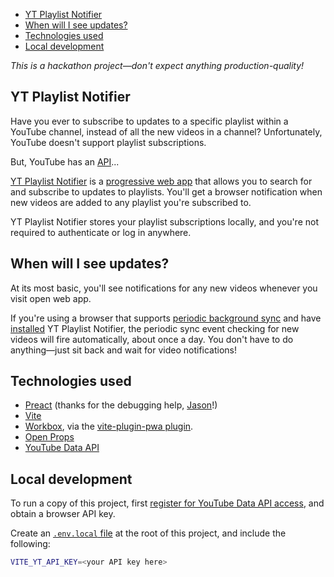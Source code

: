 - [YT Playlist Notifier](#yt-playlist-notifier)
- [When will I see updates?](#when-will-i-see-updates)
- [Technologies used](#technologies-used)
- [Local development](#local-development)

_This is a hackathon project—don't expect anything production-quality!_

## YT Playlist Notifier

Have you ever to subscribe to updates to a specific playlist within a YouTube channel, instead of all the new videos in a channel? Unfortunately, YouTube doesn't support playlist subscriptions.

But, YouTube has an [API](https://developers.google.com/youtube/v3)...

[YT Playlist Notifier](https://yt-playlist-notifier.web.app/) is a [progressive web app](https://web.dev/progressive-web-apps/) that allows you to search for and subscribe to updates to playlists. You'll get a browser notification when new videos are added to any playlist you're subscribed to.

YT Playlist Notifier stores your playlist subscriptions locally, and you're not required to authenticate or log in anywhere.

## When will I see updates?

At its most basic, you'll see notifications for any new videos whenever you visit open web app.

If you're using a browser that supports [periodic background sync](https://web.dev/periodic-background-sync/) and have [installed](https://support.google.com/chrome/answer/9658361) YT Playlist Notifier, the periodic sync event checking for new videos will fire automatically, about once a day. You don't have to do anything—just sit back and wait for video notifications!

## Technologies used

- [Preact](https://preactjs.com/) (thanks for the debugging help, [Jason](https://twitter.com/_developit)!)
- [Vite](https://vitejs.dev/)
- [Workbox](https://workboxjs.org/), via the [vite-plugin-pwa plugin](https://github.com/antfu/vite-plugin-pwa).
- [Open Props](https://open-props.style/)
- [YouTube Data API](https://developers.google.com/youtube/v3)

## Local development

To run a copy of this project, first [register for YouTube Data API access](https://developers.google.com/youtube/v3/getting-started), and obtain a browser API key.

Create an [`.env.local` file](https://vitejs.dev/guide/env-and-mode.html#env-files) at the root of this project, and include the following:

```sh
VITE_YT_API_KEY=<your API key here>
```
